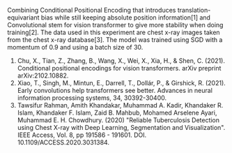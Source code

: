 Combining Conditional Positional Encoding that introduces translation-equivariant bias while still keeping absolute position information[1] and Convolutional stem for vision transformer to give more stability when doing training[2]. The data used in this experiment are chest x-ray images taken from the chest x-ray database[3]. The model was trained using SGD with a momentum of 0.9 and using a batch size of 30.

1. Chu, X., Tian, Z., Zhang, B., Wang, X., Wei, X., Xia, H., & Shen, C. (2021). Conditional positional encodings for vision transformers. arXiv preprint arXiv:2102.10882.
2. Xiao, T., Singh, M., Mintun, E., Darrell, T., Dollár, P., & Girshick, R. (2021). Early convolutions help transformers see better. Advances in neural information processing systems, 34, 30392-30400.
3. Tawsifur Rahman, Amith Khandakar, Muhammad A. Kadir, Khandaker R. Islam, Khandaker F. Islam, Zaid B. Mahbub, Mohamed Arselene Ayari, Muhammad E. H. Chowdhury. (2020) "Reliable Tuberculosis Detection using Chest X-ray with Deep Learning, Segmentation and Visualization". IEEE Access, Vol. 8, pp 191586 - 191601. DOI. 10.1109/ACCESS.2020.3031384.